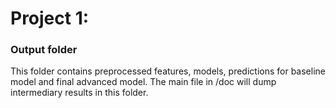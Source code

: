 # Project 1: 
### Output folder

This folder contains preprocessed features, models, predictions for baseline model and final advanced model. The main file in /doc will dump intermediary results in this folder.
